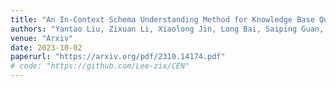 ```yaml
---
title: "An In-Context Schema Understanding Method for Knowledge Base Question Answering"
authors: "Yantao Liu, Zixuan Li, Xiaolong Jin, Long Bai, Saiping Guan, Jiafeng Guo, Xueqi Cheng."
venue: "Arxiv"
date: 2023-10-02
paperurl: "https://arxiv.org/pdf/2310.14174.pdf"
# code: "https://github.com/Lee-zix/CEN"
---
```

